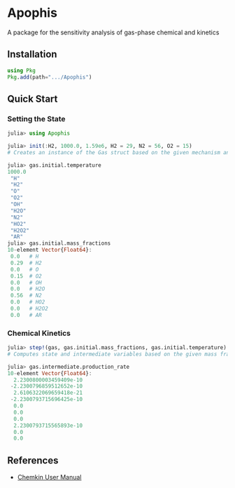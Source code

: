 # Apophis
A package for the sensitivity analysis of gas-phase chemical and kinetics

## Installation
```julia
using Pkg
Pkg.add(path=".../Apophis")
```
## Quick Start
### Setting the State
```julia
julia> using Apophis

julia> init(:H2, 1000.0, 1.59e6, H2 = 29, N2 = 56, O2 = 15)
# Creates an instance of the Gas struct based on the given mechanism and initial conditions

julia> gas.initial.temperature
1000.0
 "H"
 "H2"
 "O"
 "O2"
 "OH"
 "H2O"
 "N2"
 "HO2"
 "H2O2"
 "AR"
julia> gas.initial.mass_fractions
10-element Vector{Float64}:
 0.0   # H
 0.29  # H2
 0.0   # O
 0.15  # O2
 0.0   # OH
 0.0   # H2O
 0.56  # N2
 0.0   # HO2
 0.0   # H2O2
 0.0   # AR
```
### Chemical Kinetics
```julia
julia> step!(gas, gas.initial.mass_fractions, gas.initial.temperature)
# Computes state and intermediate variables based on the given mass fractions and temperature

julia> gas.intermediate.production_rate
10-element Vector{Float64}:
  2.2300800003459409e-10
 -2.2300796859512652e-10
  2.6106322069659418e-21
 -2.2300793715696425e-10
  0.0
  0.0
  0.0
  2.2300793715565893e-10
  0.0
  0.0
```
## References
- [Chemkin User Manual](https://www3.nd.edu/~powers/ame.60636/chemkin2000.pdf)
